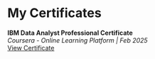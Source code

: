 <html>
    <head>
        <meta charset="utf-8">
        <meta http-equiv="X-UA-Compatible" content="IE=edge">
        <meta name="description" content="">
        <meta name="viewport" content="width=device-width, initial-scale=1">
        <link rel="stylesheet" href="">
    </head>
    <body>
        <h1>My Certificates</h1>
        <b>IBM Data Analyst Professional Certificate</b>
        <br>
        <i>Coursera - Online Learning Platform | Feb 2025</i>
        <br>
        <a href="http://" target="_blank" rel="noopener noreferrer">View Certificate</a>
    </body>
</html>
